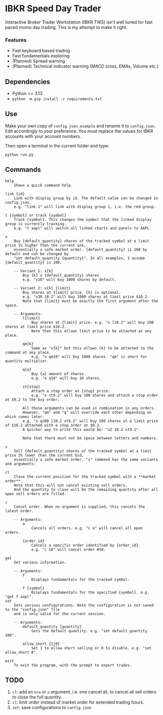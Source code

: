 # IBKR Speed Day Trader
Interactive Broker Trader Workstation (IBKR TWS) isn't well tuned for fast paced momo day trading. This is my attempt to make it right.

### Features
- Fast keyboard based trading
- Fast fundamentals exploring
- (Planned) Spread warning
- (Planned) Technical indicator warning (MACD cross, EMAs, Volume etc.)

## Dependencies
- Python >= 3.13
- `python -m pip install -r requirements.txt`

## Use
Make your own copy of `config.json.example` and rename it to `config.json`. Edit accordingly to your preference. You must replace the values for IBKR accounts with your account numbers.

Then open a terminal in the current folder and type:
```
python run.py
```

## Commands
```
help
    Shows a quick command help.
    
link {id}
    Link with display group by id. The default value can be changed in config.json.
    e.g. "link 1" will link with display group 1, i.e. the red group.

t {symbol} or track {symbol}
    Track {symbol}. This changes the symbol that the linked display group is currently tracking.
    e.g. "t aapl" will switch all linked charts and panels to AAPL.

x
    Buy {default_quantity} shares of the tracked symbol at a limit price 1% higher than the current ask,
    essentially a safe market order. {default_quantity} is 100 by default and can be changed by
    "set default_quantity {quantity}". In all examples, I assume {default_quantity} is 100.

    -- Variant 1: x{k}
        Buy {k} x {default_quantity} shares
        e.g. "x10" will buy 1000 shares by default.

    -- Variant 2: x{k} {limit}
        Buy shares at {limit} price. {k} is optional.
        e.g. "x10 10.2" will buy 1000 shares at limit price $10.2. 
        Note that {limit} must be exactly the first argument after the space.

    -- Arguments:
        l{limit}
            Buy shares at {limit} price. e.g. "x l10.2" will buy 100 shares at limit price $10.2. 
            Note that this allows limit price to be attached at any place.

        qm{k}
            Same as "x{k}" but this allows {k} to be attached to the command at any place. 
            e.g. "x qm10" will buy 1000 shares. "qm" is short for quantity multiplier.

        q{a}
            Buy {a} amount of shares. 
            e.g. "x q10" will buy 10 shares.

        st{stop}
            Attach a stop order at {stop} price. 
            e.g. "x st9.2" will buy 100 shares and attach a stop order at $9.2 to the buy order.

        All these arguments can be used in combination in any orders. 
        However, "qm" and "q" will override each other depending on which comes later.
        e.g. "x q200 l10.2 st9.2" will buy 200 shares at a limit price of $10.2 attached with a stop order at $9.2. 
        A quicker way to write this would be: "x2 10.2 st9.2".

        Note that there must not be space between letters and numbers.

s
    Sell {default_quantity} shares of the tracked symbol at a limit price 2% lower than the current bid,
    essentially a safe market order. "s" command has the same variants and arguments:
    
cl
    Close the current position for the tracked symbol with a **market order**. 
    Note that this will not cancel existing sell orders.
    And the quantity to close will be the remaining quantity after all open sell orders are filled.

c
    Cancel order. When no argument is supplied, this cancels the latest order.

    -- Arguments:
        a
            Cancels all orders. e.g. "c a" will cancel all open orders.

        {order_id}
            Cancels a specific order identified by {order_id}. 
            e.g. "c 10" will cancel order #10.

get
    Get various information.

    -- Arguments:
        f
            Displays fundamentals for the tracked symbol.

        f {symbol}
            Displays fundamentals for the specified {symbol}. e.g. "get f aapl".
set
    Sets various configurations. Note the configuration is not saved to the "config.json" file
    and is only valid for the current session.

    -- Arguments:
        default_quantity {quantity}
            Sets the default quantity. e.g. "set default_quantity 100".

        allow_short {1|0}
            Set 1 to allow short selling or 0 to disable. e.g. "set allow_short 0".

exit
    To exit the program, with the prompt to export trades.
```

## TODO
1. `cl`: add an `oca` or `o` argument, i.e. one cancel all, to cancel all sell orders to close the full quantity.
2. `cl`: limit order instead of market order for extended trading hours.
3. `set`: save configurations to `config.json`

